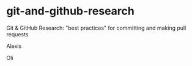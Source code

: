 # git-and-github-research
Git &amp; GitHub  Research: "best practices" for committing and making pull requests

Alexis

Oli
